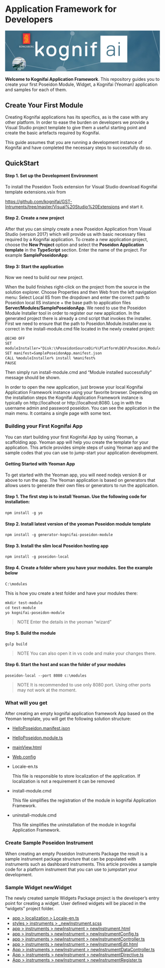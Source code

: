# Application Framework for Developers

![Home Image](https://github.com/chrisjohn727/sample/blob/master/Kognifai.png)

__Welcome to Kognifai Application Framework__. This repository guides you to create your first Poseidon Module, Widget, a Kognifai (Yeoman) application and samples for each of them.

## Create Your First Module 
Creating Kognifai applications has its specifics, as is the case with any other platform. In order to ease the burden on developers we provide a Visual Studio project template to give them a useful starting point and create the basic artefacts required by Kognifai. 

This guide assumes that you are running a development instance of Kognifai and have completed the necessary steps to successfully do so. 

## QuickStart
#### Step 1. Set up the Development Environment
To install the Poseidon Tools extension for Visual Studio download Kognifai template extensions.vsix from 

https://github.com/kognifai/GST-Intruments/tree/master/Visual%20Studio%20Extensions 
and start it.

#### Step 2. Create a new project

After that you can simply create a new Poseidon Application from Visual Studio (version 2017) which will provide us with basic necessary files required by a Kognifai application. 
To create a new application project, choose the **New Project** option and select the **Poseidon Application template** in the **TypeScript** section. Enter the name of the project. For example **SamplePoseidonApp**:

#### Step 3: Start the application

Now we need to build our new project. 

When the build finishes right-click on the project from the source in the solution explorer. Choose Properties and then Web from the left navigation menu:
Select Local IIS from the dropdown and enter the correct path to Poseidon local IIS instance + the base path to application files **Server/Modules/SamplePoseidonApp**. 
We need to use the Poseidon Module Installer tool in order to register our new application. In the generated project there is already a cmd script that invokes the installer. First we need to ensure that the path to Poseidon.Module.Installer.exe is correct in the install-module.cmd file located in the newly created project:

```
@ECHO OFF
SET moduleInstaller="Disk:\%PoseidonSourceDir%\Platform\DEV\Poseidon.Module.Installer\bin\Debug\Poseidon.Module.Installer.exe"
SET manifest=SamplePoseidonApp.manifest.json
CALL %moduleInstaller% install %manifest%
PAUSE

```
Then simply run install-module.cmd and “Module installed successfully” message should be shown.

In order to open the new application, just browse your local Kognifai Application Framework instance using your favorite browser. Depending on the installation steps the Kognifai Application Framework instance is typically on http://localhost or http://localhost:8080. Log in with the username admin and password poseidon. You can see the application in the main menu. It contains a single page with some text.

### Building your First Kognifai App
You can start building your first Koginifai App by using Yeoman, a scaffolding app. Yeoman app will help you create the template for your application. This article provides simple steps of using Yeoman app and the sample codes that you can use to jump-start your application development.

#### Getting Started with Yeoman App

To get started with the Yeoman app, you will need nodejs version 8 or above to run the app. The Yeoman application is based on generators that allows users to generate their own files or generators to run the application. 

#### Step 1. The first step is to install Yeoman. Use the following code for installation:
```
npm install -g yo
```
#### Step 2. Install latest version of the yeoman Poseidon module template
```
npm install -g generator-kognifai-poseidon-module
```
#### Step 3. Install the slim local Poseidon hosting app
```
npm install -g poseidon-local
```
#### Step 4.  Create a folder where you have your modules.  See the example below
```
C:\modules
```
This is how you create a test folder and have your modules there:
```
mkdir test-module
cd test-module
yo kognifai-poseidon-module
```
> NOTE Enter the details in the yeoman “wizard”

#### Step 5.  Build the module
```
gulp build
```
> NOTE You can also open it in vs code and make your changes there.

#### Step 6.  Start the host and scan the folder of your modules
```
poseidon-local --port 8080 c:\modules
```
> NOTE It is recommended to use only 8080 port.  Using other ports may not work at the moment. 

### What will you get
After creating an empty kognifai application framework App based on the Yeoman template, you will get the following solution structure:
* [HelloPoseidon.manifest.json](https://github.com/chrisjohn727/sample/blob/master/HelloPoseidon.manifest.json)
* [HelloPoseidon.module.ts](https://github.com/chrisjohn727/sample/blob/master/HelloPoseidon.module.ts)
* [mainView.html](https://github.com/chrisjohn727/sample/blob/master/mainView.html)
* [Web.config](https://github.com/chrisjohn727/sample/blob/master/Web.config)
* Locale-en.ts

  This file is responsible to store localization of the application. If localization is not a requirement it can be removed
* install-module.cmd

  This file simplifies the registration of the module in kognifai Application Framework.
* uninstall-module.cmd

  This file simplifies the uninstallation of the module in kognifai Application Framework.
  
 ### Create Sample Poseidon Instrument 
When creating an empty Poseidon Instruments Package the result is a sample instrument package structure that can be populated with instruments such as dashboard instruments. This article provides a sample code for a platform instrument that you can use to jumpstart your development. 

### Sample Widget newWidget
The newly created sample Widgets Package project is the developer’s entry point for creating a widget. User defined widgets will be placed in the “widgets” project folder.
* [app > localization > Locale-en.ts](https://github.com/chrisjohn727/sample/blob/master/app%20%3E%20localization%20%3E%20Locale-en.ts)
* [styles > instruments > _newInstrument.scss](https://github.com/chrisjohn727/sample/blob/master/styles%20%3E%20instruments%20%3E%20_newInstrument.scss)
* [app > instruments > newInstrument > newInstrument.html](https://github.com/chrisjohn727/sample/blob/master/app%20%3E%20instruments%20%3E%20newInstrument%20%3E%20newInstrument.html)
* [app > instruments > newInstrument > newInstrumentConfig.ts](https://github.com/chrisjohn727/sample/blob/master/app%20%3E%20instruments%20%3E%20newInstrument%20%3E%20newInstrumentConfig.ts)
* [app >  instruments > newInstrument > newInstrumentController.ts](https://github.com/chrisjohn727/sample/blob/master/app%20%3E%20%20instruments%20%3E%20newInstrument%20%3E%20newInstrumentController.ts
)
* [app > instruments > newInstrument > newInstrumentEdit.html](https://github.com/chrisjohn727/sample/blob/master/app%20%3E%20instruments%20%3E%20newInstrument%20%3E%20newInstrumentEdit.html)
* [App > instruments > newInstrument > newInstrumentDataController.ts](https://github.com/chrisjohn727/sample/blob/master/App%20%3E%20instruments%20%3E%20newInstrument%20%3E%20newInstrumentDataController.ts
)
* [App > instruments > newInstrument > newInstrumentDirective.ts](https://github.com/chrisjohn727/sample/blob/master/App%20%3E%20instruments%20%3E%20newInstrument%20%3E%20newInstrumentDirective.ts
)
* [App > instruments > newInstrument > newInstrumentRegister.ts](https://github.com/chrisjohn727/sample/blob/master/App%20%3E%20instruments%20%3E%20newInstrument%20%3E%20newInstrumentRegister.ts
)


